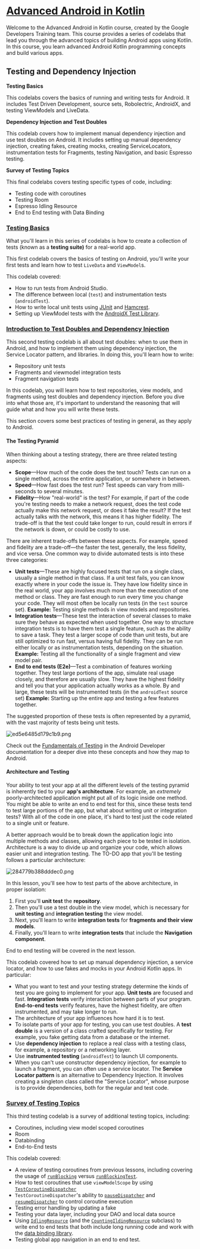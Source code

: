 # [Advanced Android in Kotlin](https://developer.android.com/codelabs/advanced-android-kotlin-training-welcome)

Welcome to the Advanced Android in Kotlin course, created by the Google Developers Training team. This course provides a series of codelabs that lead you through the advanced topics of building Android apps using Kotlin. In this course, you learn advanced Android Kotlin programming concepts and build various apps.

## **Testing and Dependency Injection**

**Testing Basics**

This codelabs covers the basics of running and writing tests for Android. It includes Test Driven Development, source sets, Robolectric, AndroidX, and testing ViewModels and LiveData.

**Dependency Injection and Test Doubles**

This codelab covers how to implement manual dependency injection and use test doubles on Android. It includes setting up manual dependency injection, creating fakes, creating mocks, creating ServiceLocators, instrumentation tests for Fragments, testing Navigation, and basic Espresso testing.

**Survey of Testing Topics**

This final codelabs covers testing specific types of code, including:

- Testing code with coroutines
- Testing Room
- Espresso Idling Resource
- End to End testing with Data Binding

### [Testing Basics](https://developer.android.com/codelabs/advanced-android-kotlin-training-testing-basics)

What you'll learn in this series of codelabs is how to create a collection of tests (known as a **testing suite)** for a real-world app.

This first codelab covers the basics of testing on Android, you'll write your first tests and learn how to test `LiveData` and `ViewModel`s.

This codelab covered:

- How to run tests from Android Studio.
- The difference between local (`test`) and instrumentation tests (`androidTest`).
- How to write local unit tests using [JUnit](https://junit.org/junit4/) and [Hamcrest](http://hamcrest.org/).
- Setting up ViewModel tests with the [AndroidX Test Library](https://developer.android.com/training/testing/set-up-project).

### [Introduction to Test Doubles and Dependency Injection](https://developer.android.com/codelabs/advanced-android-kotlin-training-testing-test-doubles)

This second testing codelab is all about test doubles: when to use them in Android, and how to implement them using dependency injection, the Service Locator pattern, and libraries. In doing this, you'll learn how to write:

- Repository unit tests
- Fragments and viewmodel integration tests
- Fragment navigation tests

In this codelab, you will learn how to test repositories, view models, and fragments using test doubles and dependency injection. Before you dive into what those are, it's important to understand the reasoning that will guide what and how you will write these tests.

This section covers some best practices of testing in general, as they apply to Android.

#### The Testing Pyramid

When thinking about a testing strategy, there are three related testing aspects:

- **Scope**—How much of the code does the test touch? Tests can run on a single method, across the entire application, or somewhere in between.
- **Speed**—How fast does the test run? Test speeds can vary from milli-seconds to several minutes.
- **Fidelity**—How "real-world" is the test? For example, if part of the code you're testing needs to make a network request, does the test code actually make this network request, or does it fake the result? If the test actually talks with the network, this means it has higher fidelity. The trade-off is that the test could take longer to run, could result in errors if the network is down, or could be costly to use.

There are inherent trade-offs between these aspects. For example, speed and fidelity are a trade-off—the faster the test, generally, the less fidelity, and vice versa. One common way to divide automated tests is into these three categories:

- **Unit tests**—These are highly focused tests that run on a single class, usually a single method in that class. If a unit test fails, you can know exactly where in your code the issue is. They have low fidelity since in the real world, your app involves much more than the execution of one method or class. They are fast enough to run every time you change your code. They will most often be locally run tests (in the `test` source set). **Example:** Testing single methods in view models and repositories.
- **Integration tests**—These test the interaction of several classes to make sure they behave as expected when used together. One way to structure integration tests is to have them test a single feature, such as the ability to save a task. They test a larger scope of code than unit tests, but are still optimized to run fast, versus having full fidelity. They can be run either locally or as instrumentation tests, depending on the situation. **Example:** Testing all the functionality of a single fragment and view model pair.
- **End to end tests (E2e)**—Test a combination of features working together. They test large portions of the app, simulate real usage closely, and therefore are usually slow. They have the highest fidelity and tell you that your application actually works as a whole. By and large, these tests will be instrumented tests (in the `androidTest` source set) **Example:** Starting up the entire app and testing a few features together.

The suggested proportion of these tests is often represented by a pyramid, with the vast majority of tests being unit tests.

![ed5e6485d179c1b9.png](https://developer.android.com/codelabs/advanced-android-kotlin-training-testing-test-doubles/img/ed5e6485d179c1b9.png)

Check out the [Fundamentals of Testing](https://developer.android.com/training/testing/fundamentals) in the Android Developer documentation for a deeper dive into these concepts and how they map to Android.

#### Architecture and Testing

Your ability to test your app at all the different levels of the testing pyramid is inherently tied to your **app's architecture**. For example, an *extremely* poorly-architected application might put all of its logic inside one method. You might be able to write an end to end test for this, since these tests tend to test large portions of the app, but what about writing unit or integration tests? With all of the code in one place, it's hard to test just the code related to a single unit or feature.

A better approach would be to break down the application logic into multiple methods and classes, allowing each piece to be tested in isolation. Architecture is a way to divide up and organize your code, which allows easier unit and integration testing. The TO-DO app that you'll be testing follows a particular architecture:

![284779b388dddec0.png](https://developer.android.com/codelabs/advanced-android-kotlin-training-testing-test-doubles/img/284779b388dddec0.png)

In this lesson, you'll see how to test parts of the above architecture, in proper isolation:

1. First you'll **unit test** the **repository**.
2. Then you'll use a test double in the view model, which is necessary for **unit testing** and **integration testing** the view model.
3. Next, you'll learn to write **integration tests** for **fragments and their view models**.
4. Finally, you'll learn to write **integration tests** that include the **Navigation component**.

End to end testing will be covered in the next lesson.

This codelab covered how to set up manual dependency injection, a service locator, and how to use fakes and mocks in your Android Kotlin apps. In particular:

- What you want to test and your testing strategy determine the kinds of test you are going to implement for your app. **Unit tests** are focused and fast. **Integration tests** verify interaction between parts of your program. **End-to-end tests** verify features, have the highest fidelity, are often instrumented, and may take longer to run.
- The architecture of your app influences how hard it is to test.
- To isolate parts of your app for testing, you can use test doubles. A **test double** is a version of a class crafted specifically for testing. For example, you fake getting data from a database or the internet.
- Use **dependency injection** to replace a real class with a testing class, for example, a repository or a networking layer.
- Use i**nstrumented testing** (`androidTest`) to launch UI components.
- When you can't use constructor dependency injection, for example to launch a fragment, you can often use a service locator. The **Service Locator pattern** is an alternative to Dependency Injection. It involves creating a singleton class called the "Service Locator", whose purpose is to provide dependencies, both for the regular and test code.

### [Survey of Testing Topics](https://developer.android.com/codelabs/advanced-android-kotlin-training-testing-survey)

This third testing codelab is a survey of additional testing topics, including:

- Coroutines, including view model scoped coroutines
- Room
- Databinding
- End-to-End tests

This codelab covered:

- A review of testing coroutines from previous lessons, including covering the usage of [`runBlocking`](https://kotlin.github.io/kotlinx.coroutines/kotlinx-coroutines-core/kotlinx.coroutines/run-blocking.html) versus [`runBlockingTest`](https://kotlin.github.io/kotlinx.coroutines/kotlinx-coroutines-test/kotlinx.coroutines.test/run-blocking-test.html).
- How to test coroutines that use `viewModelScope` by using [`TestCoroutineDispatcher`](https://kotlin.github.io/kotlinx.coroutines/kotlinx-coroutines-test/kotlinx.coroutines.test/-test-coroutine-dispatcher/)
- `TestCoroutineDispatcher`'s ability to [`pauseDispatcher`](https://kotlin.github.io/kotlinx.coroutines/kotlinx-coroutines-test/kotlinx.coroutines.test/-delay-controller/pause-dispatcher.html) and [`resumeDispatcher`](https://kotlin.github.io/kotlinx.coroutines/kotlinx-coroutines-test/kotlinx.coroutines.test/-delay-controller/resume-dispatcher.html) to control coroutine execution
- Testing error handling by updating a fake
- Testing your data layer, including your DAO and local data source
- Using [`IdlingResource`](https://developer.android.com/reference/androidx/test/espresso/IdlingResource.html) (and the [`CountingIldingResource`](https://developer.android.com/reference/androidx/test/espresso/idling/CountingIdlingResource.html) subclass) to write end to end tests that both include long running code and work with the [data binding library](https://developer.android.com/topic/libraries/data-binding).
- Testing global app navigation in an end to end test.